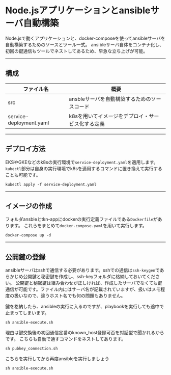 # Node.jsアプリケーションとansibleサーバ自動構築
Node.jsで動くアプリケーションと、docker-composeを使ってansibleサーバを自動構築するためのソースとツール一式。
ansibleサーバ自体をコンテナ化し、初回の鍵通信もツールでネストしてあるため、早急な立ち上げが可能。

---

## 構成
|ファイル名|概要|
----|----
|src|ansbleサーバを自動構築するためのソースコード|
|service-deployment.yaml|k8sを用いてイメージをデプロイ・サービス化する定義|

---
## デプロイ方法
EKSやGKEなどのk8sの実行環境で`service-deployment.yaml`を適用します。
`kubectl`部分は自身の実行環境でk8sを適用するコマンドに置き換えて実行することも可能です。
```
kubectl apply -f service-deployment.yaml
```
---
## イメージの作成
フォルダansbleとtkn-appにdockerの実行定義ファイルである`Dockerfile`があります。
これらをまとめて`docker-compose.yaml`を用いて実行します。
```
docker-compose up -d
```

---
## 公開鍵の登録
ansibleサーバはsshで通信する必要があります。sshでの通信は`ssh-keygen`であらかじめ公開鍵と秘密鍵を作成し、ssh-keyフォルダに格納しておいてください。
公開鍵と秘密鍵は組み合わせが正しければ、作成したサーバでなくても鍵通信が可能です。ファイル内にはサーバ名が記載されていますが、扱いはメモ程度の扱いなので、違うホスト名でも何の問題もありません。



鍵を格納したら、ansibleの実行に入るのですが、playbookを実行しても途中で止まってしまいます。
```
sh ansible-execute.sh
```
理由は鍵交換後の初回通信定番のknown_host登録可否を対話型で聞かれるからです。
こちらも自動で通すコマンドをネストしてあります。
```
sh pubkey_connection.sh
```
こちらを実行してから再度ansibleを実行しましょう
```
sh ansible-execute.sh
```
